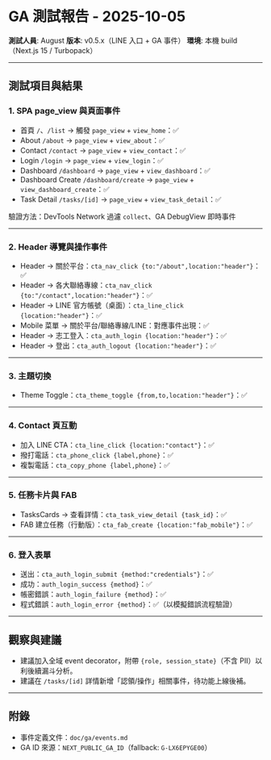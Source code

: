 # GA 測試報告 - 2025-10-05

**測試人員**: August
**版本**: v0.5.x（LINE 入口 + GA 事件）
**環境**: 本機 build（Next.js 15 / Turbopack）

---

## 測試項目與結果

### 1. SPA page_view 與頁面事件
- 首頁 `/`、`/list` → 觸發 `page_view` + `view_home`：✅
- About `/about` → `page_view` + `view_about`：✅
- Contact `/contact` → `page_view` + `view_contact`：✅
- Login `/login` → `page_view` + `view_login`：✅
- Dashboard `/dashboard` → `page_view` + `view_dashboard`：✅
- Dashboard Create `/dashboard/create` → `page_view` + `view_dashboard_create`：✅
- Task Detail `/tasks/[id]` → `page_view` + `view_task_detail`：✅

驗證方法：DevTools Network 過濾 `collect`、GA DebugView 即時事件

---

### 2. Header 導覽與操作事件
- Header → 關於平台：`cta_nav_click {to:"/about",location:"header"}`：✅
- Header → 各大聯絡專線：`cta_nav_click {to:"/contact",location:"header"}`：✅
- Header → LINE 官方帳號（桌面）：`cta_line_click {location:"header"}`：✅
- Mobile 菜單 → 關於平台/聯絡專線/LINE：對應事件出現：✅
- Header → 志工登入：`cta_auth_login {location:"header"}`：✅
- Header → 登出：`cta_auth_logout {location:"header"}`：✅

---

### 3. 主題切換
- Theme Toggle：`cta_theme_toggle {from,to,location:"header"}`：✅

---

### 4. Contact 頁互動
- 加入 LINE CTA：`cta_line_click {location:"contact"}`：✅
- 撥打電話：`cta_phone_click {label,phone}`：✅
- 複製電話：`cta_copy_phone {label,phone}`：✅

---

### 5. 任務卡片與 FAB
- TasksCards → 查看詳情：`cta_task_view_detail {task_id}`：✅
- FAB 建立任務（行動版）：`cta_fab_create {location:"fab_mobile"}`：✅

---

### 6. 登入表單
- 送出：`cta_auth_login_submit {method:"credentials"}`：✅
- 成功：`auth_login_success {method}`：✅
- 帳密錯誤：`auth_login_failure {method}`：✅
- 程式錯誤：`auth_login_error {method}`：✅（以模擬錯誤流程驗證）

---

## 觀察與建議
- 建議加入全域 event decorator，附帶 `{role, session_state}`（不含 PII）以利後續漏斗分析。
- 建議在 `/tasks/[id]` 詳情新增「認領/操作」相關事件，待功能上線後補。

---

## 附錄
- 事件定義文件：`doc/ga/events.md`
- GA ID 來源：`NEXT_PUBLIC_GA_ID`（fallback: `G-LX6EPYGE00`）
